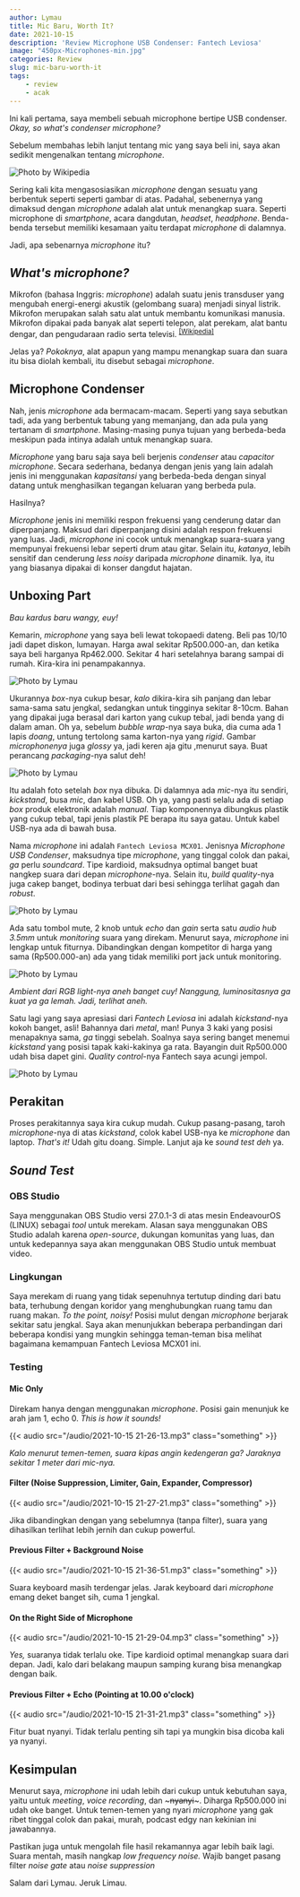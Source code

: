 ```yaml
---
author: Lymau
title: Mic Baru, Worth It?
date: 2021-10-15
description: 'Review Microphone USB Condenser: Fantech Leviosa'  
image: "450px-Microphones-min.jpg"
categories: Review
slug: mic-baru-worth-it
tags: 
    - review
    - acak
---
```


Ini kali pertama, saya membeli sebuah microphone bertipe USB condenser. _Okay, so what's condenser microphone?_
<!--more-->

Sebelum membahas lebih lanjut tentang mic yang saya beli ini, saya akan sedikit mengenalkan tentang _microphone_.

![Photo by Wikipedia](450px-Microphones-min.jpg)

Sering kali kita mengasosiasikan _microphone_ dengan sesuatu yang berbentuk seperti seperti gambar di atas. Padahal, sebenernya yang dimaksud dengan _microphone_ adalah alat untuk menangkap suara. Seperti microphone di _smartphone_, acara dangdutan, _headset_, _headphone_. Benda-benda tersebut memiliki kesamaan yaitu terdapat _microphone_ di dalamnya.

Jadi, apa sebenarnya _microphone_ itu?

## _What's microphone?_  

Mikrofon (bahasa Inggris: _microphone_) adalah suatu jenis transduser yang mengubah energi-energi akustik (gelombang suara) menjadi sinyal listrik. Mikrofon merupakan salah satu alat untuk membantu komunikasi manusia. Mikrofon dipakai pada banyak alat seperti telepon, alat perekam, alat bantu dengar, dan pengudaraan radio serta televisi. <sup>[[Wikipedia]](https://id.wikipedia.org/wiki/Mikrofon)</sup>  

Jelas ya? _Pokoknya_, alat apapun yang mampu menangkap suara dan suara itu bisa diolah kembali, itu disebut sebagai _microphone_.

## Microphone Condenser

Nah, jenis _microphone_ ada bermacam-macam. Seperti yang saya sebutkan tadi, ada yang berbentuk tabung yang memanjang, dan ada pula yang tertanam di _smartphone_. Masing-masing punya tujuan yang berbeda-beda meskipun pada intinya adalah untuk menangkap suara.

_Microphone_ yang baru saja saya beli berjenis _condenser_ atau _capacitor microphone_. Secara sederhana, bedanya dengan jenis yang lain adalah jenis ini menggunakan _kapasitansi_ yang berbeda-beda dengan sinyal datang untuk menghasilkan tegangan keluaran yang berbeda pula.  

Hasilnya?

_Microphone_ jenis ini memiliki respon frekuensi yang cenderung datar dan diperpanjang. Maksud dari diperpanjang disini adalah respon frekuensi yang luas. Jadi, _microphone_ ini cocok untuk menangkap suara-suara yang mempunyai frekuensi lebar seperti drum atau gitar. Selain itu, _katanya_, lebih sensitif dan cenderung _less noisy_ daripada _microphone_ dinamik. Iya, itu yang biasanya dipakai di konser dangdut hajatan.

## Unboxing Part

_Bau kardus baru wangy, euy!_

Kemarin, _microphone_ yang saya beli lewat tokopaedi dateng. Beli pas 10/10 jadi dapet diskon, lumayan. Harga awal sekitar Rp500.000-an, dan ketika saya beli harganya Rp462.000. Sekitar 4 hari setelahnya barang sampai di rumah. Kira-kira ini penampakannya.

![Photo by Lymau](before-open.jpeg)

Ukurannya _box_-nya cukup besar, _kalo_ dikira-kira sih panjang dan lebar sama-sama satu jengkal, sedangkan untuk tingginya sekitar 8-10cm. Bahan yang dipakai juga berasal dari karton yang cukup tebal, jadi benda yang di dalam aman. Oh ya, sebelum _bubble wrap_-nya saya buka, dia cuma ada 1 lapis _doang_, untung tertolong sama karton-nya yang _rigid_. Gambar _microphonenya_ juga _glossy_ ya, jadi keren aja gitu ,menurut saya. Buat perancang _packaging_-nya salut deh!  

![Photo by Lymau](after-open.jpeg)

Itu adalah foto setelah _box_ nya dibuka. Di dalamnya ada _mic_-nya itu sendiri, _kickstand_, busa _mic_, dan kabel USB. Oh ya, yang pasti selalu ada di setiap _box_ produk elektronik adalah _manual_. Tiap komponennya dibungkus plastik yang cukup tebal, tapi jenis plastik PE berapa itu saya gatau. Untuk kabel USB-nya ada di bawah busa.  

Nama _microphone_ ini adalah `Fantech Leviosa MCX01`. Jenisnya _Microphone USB Condenser_, maksudnya tipe _microphone_, yang tinggal colok dan pakai, _ga_ perlu _soundcard_. Tipe kardioid, maksudnya optimal banget buat nangkep suara dari depan _microphone_-nya. Selain itu, _build quality_-nya juga cakep banget, bodinya terbuat dari besi sehingga terlihat gagah dan _robust_.  

![Photo by Lymau](busa+mic.jpeg)

Ada satu tombol mute, 2 knob untuk _echo_ dan _gain_ serta satu _audio hub 3.5mm_ untuk _monitoring_ suara yang direkam. Menurut saya, _microphone_ ini lengkap untuk fiturnya. Dibandingkan dengan kompetitor di harga yang sama (Rp500.000-an) ada yang tidak memiliki port jack untuk monitoring.  

![Photo by Lymau](mic-only.jpeg)

_Ambient dari RGB light-nya aneh banget cuy! Nanggung, luminositasnya ga kuat ya ga lemah. Jadi, terlihat aneh._

Satu lagi yang saya apresiasi dari _Fantech Leviosa_ ini adalah _kickstand_-nya kokoh banget, asli! Bahannya dari _metal_, man! Punya 3 kaki yang posisi menapaknya sama, _ga_ tinggi sebelah. Soalnya saya sering banget menemui _kickstand_ yang posisi tapak kaki-kakinya ga rata. Bayangin duit Rp500.000 udah bisa dapet gini. _Quality control_-nya Fantech saya acungi jempol.  

![Photo by Lymau](kickstand.jpeg)

## Perakitan

Proses perakitannya saya kira cukup mudah. Cukup pasang-pasang, taroh _microphone_-nya di atas _kickstand_, colok kabel USB-nya ke _microphone_ dan laptop. _That's it!_ Udah gitu doang. Simple. Lanjut aja ke _sound test deh_ ya.  

## _Sound Test_

### OBS Studio
Saya menggunakan OBS Studio versi 27.0.1-3 di atas mesin EndeavourOS (LINUX) sebagai _tool_ untuk merekam. Alasan saya menggunakan OBS Studio adalah karena _open-source_, dukungan komunitas yang luas, dan untuk kedepannya saya akan menggunakan OBS Studio untuk membuat video.  

### Lingkungan 
Saya merekam di ruang yang tidak sepenuhnya tertutup dinding dari batu bata, terhubung dengan koridor yang menghubungkan ruang tamu dan ruang makan. _To the point, noisy!_ Posisi mulut dengan _microphone_ berjarak sekitar satu jengkal. Saya akan menunjukkan beberapa perbandingan dari beberapa kondisi yang mungkin sehingga teman-teman bisa melihat bagaimana kemampuan Fantech Leviosa MCX01 ini.

### Testing

#### Mic Only  
Direkam hanya dengan menggunakan _microphone_. Posisi gain menunjuk ke arah jam 1, echo 0.  _This is how it sounds!_

{{< audio src="/audio/2021-10-15 21-26-13.mp3" class="something" >}}

_Kalo menurut temen-temen, suara kipas angin kedengeran ga? Jaraknya sekitar 1 meter dari mic-nya._

#### Filter (Noise Suppression, Limiter, Gain, Expander, Compressor)

{{< audio src="/audio/2021-10-15 21-27-21.mp3" class="something" >}}

Jika dibandingkan dengan yang sebelumnya (tanpa filter), suara yang dihasilkan terlihat lebih jernih dan cukup powerful.

#### Previous Filter + Background Noise

{{< audio src="/audio/2021-10-15 21-36-51.mp3" class="something" >}}

Suara keyboard masih terdengar jelas. Jarak keyboard dari _microphone_ emang deket banget sih, cuma 1 jengkal.

#### On the Right Side of Microphone

{{< audio src="/audio/2021-10-15 21-29-04.mp3" class="something" >}}

_Yes,_ suaranya tidak terlalu oke. Tipe kardioid optimal menangkap suara dari depan. Jadi, kalo dari belakang maupun samping kurang bisa menangkap dengan baik.

#### Previous Filter + Echo (Pointing at 10.00 o'clock)

{{< audio src="/audio/2021-10-15 21-31-21.mp3" class="something" >}}

Fitur buat nyanyi. Tidak terlalu penting sih tapi ya mungkin bisa dicoba kali ya nyanyi.

## Kesimpulan

Menurut saya, _microphone_ ini udah lebih dari cukup untuk kebutuhan saya, yaitu untuk _meeting_, _voice recording_, dan ~~~nyanyi~~~. Diharga Rp500.000 ini udah oke banget. Untuk temen-temen yang nyari _microphone_ yang gak ribet tinggal colok dan pakai, murah, podcast edgy nan kekinian ini jawabannya. 

Pastikan juga untuk mengolah file hasil rekamannya agar lebih baik lagi. Suara mentah, masih nangkap _low frequency noise._ Wajib banget pasang filter _noise gate_ atau _noise suppression_

Salam dari Lymau. Jeruk Limau.

